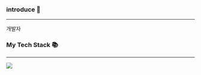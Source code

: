 ### introduce 👋
___
개발자


### My Tech Stack 📚
___
<img src="https://img.shields.io/badge/Python-white?style=flat&logo=Python&logoColor=3776AB"/>
